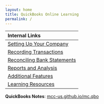```yaml
---
layout: home
title: QuickBooks Online Learning
permalink: /
---
```



|Internal Links|
|:-|
|[Setting Up Your Company]()|
|[Recording Transactions]()|
|[Reconciling Bank Statements]()|
|[Reports and Analysis]()|
|[Additional Features]()|
|[Learning Resources]()|



**QuickBooks Notes**: [mcc-us.github.io/mc.qbo](https://mcc-us.github.io/mc.qbo/)
